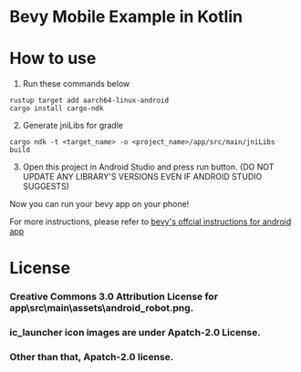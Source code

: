 # Bevy Mobile Example in Kotlin

# How to use

1. Run these commands below
```
rustup target add aarch64-linux-android
cargo install cargo-ndk
```

2. Generate jniLibs for gradle
```
cargo ndk -t <target_name> -o <project_name>/app/src/main/jniLibs build
```

3. Open this project in Android Studio and press run button. (DO NOT UPDATE ANY LIBRARY'S VERSIONS EVEN IF ANDROID STUDIO SUGGESTS)

Now you can run your bevy app on your phone!

For more instructions, please refer to [bevy's offcial instructions for android app](https://github.com/bevyengine/bevy/blob/latest/examples/README.md#setup)

# License
### Creative Commons 3.0 Attribution License for app\src\main\assets\android_robot.png.
### ic_launcher icon images are under Apatch-2.0 License.
### Other than that, Apatch-2.0 license.
